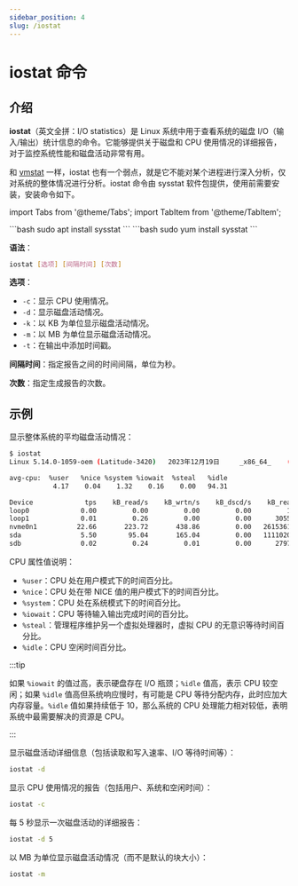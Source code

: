 ```yaml
---
sidebar_position: 4
slug: /iostat
---
```


# iostat 命令



## 介绍

**iostat**（英文全拼：I/O statistics）是 Linux 系统中用于查看系统的磁盘 I/O（输入/输出）统计信息的命令。它能够提供关于磁盘和 CPU 使用情况的详细报告，对于监控系统性能和磁盘活动非常有用。

和 [vmstat](/linux-command/vmstat) 一样，iostat 也有一个弱点，就是它不能对某个进程进行深入分析，仅对系统的整体情况进行分析。iostat 命令由 sysstat 软件包提供，使用前需要安装，安装命令如下。

import Tabs from '@theme/Tabs';
import TabItem from '@theme/TabItem';

<Tabs>
  <TabItem value="apt" label="Debian/Ubuntu" default>
    ```bash
    sudo apt install sysstat
    ```
  </TabItem>
  <TabItem value="yum" label="RedHat/CentOS">
    ```bash
    sudo yum install sysstat
    ```
  </TabItem>
</Tabs>

**语法**：

```bash
iostat [选项] [间隔时间] [次数]
```

**选项**：

- `-c`：显示 CPU 使用情况。
- `-d`：显示磁盘活动情况。
- `-k`：以 KB 为单位显示磁盘活动情况。
- `-m`：以 MB 为单位显示磁盘活动情况。
- `-t`：在输出中添加时间戳。

**间隔时间**：指定报告之间的时间间隔，单位为秒。

**次数**：指定生成报告的次数。



## 示例

显示整体系统的平均磁盘活动情况：

```bash
$ iostat 
Linux 5.14.0-1059-oem (Latitude-3420) 	2023年12月19日 	_x86_64_	(8 CPU)

avg-cpu:  %user   %nice %system %iowait  %steal   %idle
           4.17    0.04    1.32    0.16    0.00   94.31

Device             tps    kB_read/s    kB_wrtn/s    kB_dscd/s    kB_read    kB_wrtn    kB_dscd
loop0             0.00         0.00         0.00         0.00         17          0          0
loop1             0.01         0.26         0.00         0.00      30552          0          0
nvme0n1          22.66       223.72       438.86         0.00   26153612   51304365          0
sda               5.50        95.04       165.04         0.00   11110209   19294060          0
sdb               0.02         0.24         0.01         0.00      27975       1368          0
```

CPU 属性值说明：

- `%user`：CPU 处在用户模式下的时间百分比。
- `%nice`：CPU 处在带 NICE 值的用户模式下的时间百分比。
- `%system`：CPU 处在系统模式下的时间百分比。
- `%iowait`：CPU 等待输入输出完成时间的百分比。
- `%steal`：管理程序维护另一个虚拟处理器时，虚拟 CPU 的无意识等待时间百分比。
- `%idle`：CPU 空闲时间百分比。

:::tip

如果 `%iowait` 的值过高，表示硬盘存在 I/O 瓶颈；`%idle` 值高，表示 CPU 较空闲；如果 `%idle` 值高但系统响应慢时，有可能是 CPU 等待分配内存，此时应加大内存容量。`%idle` 值如果持续低于 10，那么系统的 CPU 处理能力相对较低，表明系统中最需要解决的资源是 CPU。

:::

显示磁盘活动详细信息（包括读取和写入速率、I/O 等待时间等）：

```bash
iostat -d
```

显示 CPU 使用情况的报告（包括用户、系统和空闲时间）：

```bash
iostat -c
```

每 5 秒显示一次磁盘活动的详细报告：

```bash
iostat -d 5
```

以 MB 为单位显示磁盘活动情况（而不是默认的块大小）：

```bash
iostat -m
```

